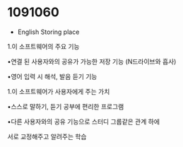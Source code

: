 # 1091060

* English Storing place

1.이 소프트웨어의 주요 기능


•연결 된 사용자와의 공유가 가능한 저장 기능 (N드라이브와 흡사)


•영어 입력 시 해석, 발음 듣기 기능


1.이 소프트웨어가 사용자에게 주는 가치


•스스로 말하기, 듣기 공부에 편리한 프로그램


•다른 사용자와의 공유 기능으로 스터디 그룹같은 관계 하에 


서로 교정해주고 알려주는 학습
